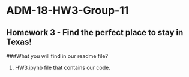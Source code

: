 # ADM-18-HW3-Group-11

## Homework 3 - Find the perfect place to stay in Texas!

###What you will find in our readme file?

1. HW3.ipynb file that contains our code.

